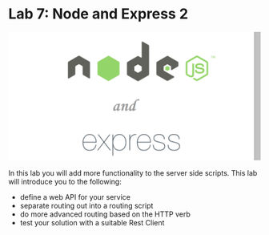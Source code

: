 Lab 7: Node and Express 2
=======
![](./img/main.png)

In this lab you will add more functionality to the server side scripts. This lab will introduce you to the following:
- define a web API for your service
- separate routing out into a routing script
- do more advanced routing based on the HTTP verb
- test your solution with a suitable Rest Client